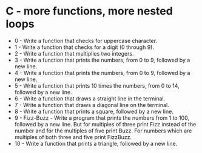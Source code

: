 # C - more functions, more nested loops
* 0 - Write a function that checks for uppercase character.
* 1 - Write a function that checks for a digit (0 through 9).
* 2 - Write a function that multiplies two integers.
* 3 - Write a function that prints the numbers, from 0 to 9, followed by a new line.
* 4 - Write a function that prints the numbers, from 0 to 9, followed by a new line.
* 5 - Write a function that prints 10 times the numbers, from 0 to 14, followed by a new line.
* 6 - Write a function that draws a straight line in the terminal.
* 7 - Write a function that draws a diagonal line on the terminal.
* 8 - Write a function that prints a square, followed by a new line.
* 9 - Fizz-Buzz - Write a program that prints the numbers from 1 to 100,
      followed by a new line. But for multiples of three print Fizz instead of the number and
      for the multiples of five print Buzz. For numbers which are multiples of both three and five print FizzBuzz.
* 10 - Write a function that prints a triangle, followed by a new line.
